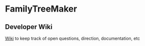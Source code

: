 # FamilyTreeMaker
## Developer Wiki
[Wiki](https://github.com/endrawes0/FamilyTreeMaker/wiki) to keep track of open questions, direction, documentation, etc
